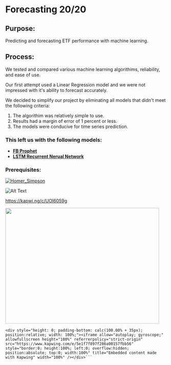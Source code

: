 # Forecasting 20/20

## Purpose:
Predicting and forecasting ETF performance with machine learning.

## Process:

We tested and compared various machine learning algorithims, reliability, and ease of use.

Our first attempt used a Linear Regression model and we were not impressed with it's ability to forecast accurately. 

We decided to simplify our project by eliminating all models that didn't meet the following criteria:

1. The algorithim was relatively simple to use.
2. Results had a margin of error of 1 percent or less. 
3. The models were conducive for time series prediction.

### This left us with the following models:

- [**FB Prophet**](https://facebook.github.io/prophet/)
- [**LSTM Recurrent Nerual Network**](https://pythonprogramming.net/rnn-tensorflow-python-machine-learning-tutorial/)

### Prerequisites:

[![Homer_Simpson](https://www.google.com/imgres?imgurl=https%3A%2F%2Fi.ytimg.com%2Fvi%2FDF_brfZPmjM%2Fmaxresdefault.jpg&imgrefurl=https%3A%2F%2Fwww.youtube.com%2Fwatch%3Fv%3DDF_brfZPmjM&docid=62W_6Z3P-tYylM&tbnid=rdpQ-p77XMo-EM%3A&vet=10ahUKEwjkxOKuwIbnAhUB7awKHc9CD88QMwgsKAAwAA..i&w=1280&h=720&bih=587&biw=1280&q=.https%2F%2Fyoutu.be%2FDF_brfZPmjM.jpg&ved=0ahUKEwjkxOKuwIbnAhUB7awKHc9CD88QMwgsKAAwAA&iact=mrc&uact=8)](https://youtu.be/DF_brfZPmjM)

![Alt Text](https://www.kapwing.com/videos/5e1f7f897f286a00157fbb56.git)

https://kapwi.ng/c/UOl6059g


<img src="https://media.giphy.com/media/vFKqnCdLPNOKc/giphy.gif" width="480" height="360" />


```
<div style="height: 0; padding-bottom: calc(100.00% + 35px); position:relative; width: 100%;"><iframe allow="autoplay; gyroscope;" allowfullscreen height="100%" referrerpolicy="strict-origin" src="https://www.kapwing.com/e/5e1f7f897f286a00157fbb56" style="border:0; height:100%; left:0; overflow:hidden; position:absolute; top:0; width:100%" title="Embedded content made with Kapwing" width="100%" /></div>```
